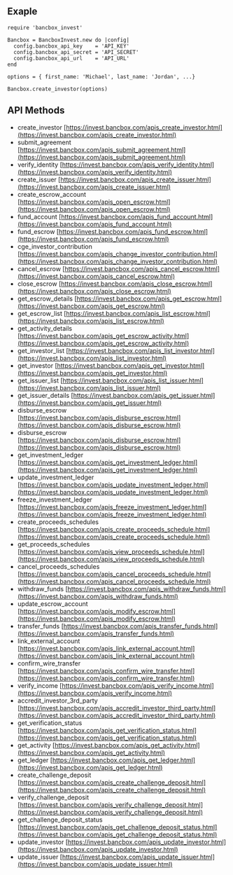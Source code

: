 ## Exaple
    require 'bancbox_invest'

    Bancbox = BancboxInvest.new do |config|
      config.bancbox_api_key    = 'API_KEY'
      config.bancbox_api_secret = 'API_SECRET'
      config.bancbox_api_url    = 'API_URL'
    end

    options = { first_name: 'Michael', last_name: 'Jordan', ...}

    Bancbox.create_investor(options)

## API Methods
* create_investor [https://invest.bancbox.com/apis_create_investor.html](https://invest.bancbox.com/apis_create_investor.html)
* submit_agreement [https://invest.bancbox.com/apis_submit_agreement.html](https://invest.bancbox.com/apis_submit_agreement.html)
* verify_identity [https://invest.bancbox.com/apis_verify_identity.html](https://invest.bancbox.com/apis_verify_identity.html)
* create_issuer [https://invest.bancbox.com/apis_create_issuer.html](https://invest.bancbox.com/apis_create_issuer.html)
* create_escrow_account [https://invest.bancbox.com/apis_open_escrow.html](https://invest.bancbox.com/apis_open_escrow.html)
* fund_account [https://invest.bancbox.com/apis_fund_account.html](https://invest.bancbox.com/apis_fund_account.html)
* fund_escrow [https://invest.bancbox.com/apis_fund_escrow.html](https://invest.bancbox.com/apis_fund_escrow.html)
* cge_investor_contribution [https://invest.bancbox.com/apis_change_investor_contribution.html](https://invest.bancbox.com/apis_change_investor_contribution.html)
* cancel_escrow [https://invest.bancbox.com/apis_cancel_escrow.html](https://invest.bancbox.com/apis_cancel_escrow.html)
* close_escrow [https://invest.bancbox.com/apis_close_escrow.html](https://invest.bancbox.com/apis_close_escrow.html)
* get_escrow_details [https://invest.bancbox.com/apis_get_escrow.html](https://invest.bancbox.com/apis_get_escrow.html)
* get_escrow_list [https://invest.bancbox.com/apis_list_escrow.html](https://invest.bancbox.com/apis_list_escrow.html)
* get_activity_details [https://invest.bancbox.com/apis_get_escrow_activity.html](https://invest.bancbox.com/apis_get_escrow_activity.html)
* get_investor_list [https://invest.bancbox.com/apis_list_investor.html](https://invest.bancbox.com/apis_list_investor.html)
* get_investor [https://invest.bancbox.com/apis_get_investor.html](https://invest.bancbox.com/apis_get_investor.html)
* get_issuer_list [https://invest.bancbox.com/apis_list_issuer.html](https://invest.bancbox.com/apis_list_issuer.html)
* get_issuer_details [https://invest.bancbox.com/apis_get_issuer.html](https://invest.bancbox.com/apis_get_issuer.html)
* disburse_escrow  [https://invest.bancbox.com/apis_disburse_escrow.html](https://invest.bancbox.com/apis_disburse_escrow.html)
* disburse_escrow [https://invest.bancbox.com/apis_disburse_escrow.html](https://invest.bancbox.com/apis_disburse_escrow.html)
* get_investment_ledger [https://invest.bancbox.com/apis_get_investment_ledger.html](https://invest.bancbox.com/apis_get_investment_ledger.html)
* update_investment_ledger [https://invest.bancbox.com/apis_update_investment_ledger.html](https://invest.bancbox.com/apis_update_investment_ledger.html)
* freeze_investment_ledger [https://invest.bancbox.com/apis_freeze_investment_ledger.html](https://invest.bancbox.com/apis_freeze_investment_ledger.html)
* create_proceeds_schedules [https://invest.bancbox.com/apis_create_proceeds_schedule.html](https://invest.bancbox.com/apis_create_proceeds_schedule.html)
* get_proceeds_schedules [https://invest.bancbox.com/apis_view_proceeds_schedule.html](https://invest.bancbox.com/apis_view_proceeds_schedule.html)
* cancel_proceeds_schedules [https://invest.bancbox.com/apis_cancel_proceeds_schedule.html](https://invest.bancbox.com/apis_cancel_proceeds_schedule.html)
* withdraw_funds [https://invest.bancbox.com/apis_withdraw_funds.html](https://invest.bancbox.com/apis_withdraw_funds.html)
* update_escrow_account [https://invest.bancbox.com/apis_modify_escrow.html](https://invest.bancbox.com/apis_modify_escrow.html)
* transfer_funds [https://invest.bancbox.com/apis_transfer_funds.html](https://invest.bancbox.com/apis_transfer_funds.html)
* link_external_account [https://invest.bancbox.com/apis_link_external_account.html](https://invest.bancbox.com/apis_link_external_account.html)
* confirm_wire_transfer [https://invest.bancbox.com/apis_confirm_wire_transfer.html](https://invest.bancbox.com/apis_confirm_wire_transfer.html)
* verify_income [https://invest.bancbox.com/apis_verify_income.html](https://invest.bancbox.com/apis_verify_income.html)
* accredit_investor_3rd_party [https://invest.bancbox.com/apis_accredit_investor_third_party.html](https://invest.bancbox.com/apis_accredit_investor_third_party.html)
* get_verification_status [https://invest.bancbox.com/apis_get_verification_status.html](https://invest.bancbox.com/apis_get_verification_status.html)
* get_activity [https://invest.bancbox.com/apis_get_activity.html](https://invest.bancbox.com/apis_get_activity.html)
* get_ledger [https://invest.bancbox.com/apis_get_ledger.html](https://invest.bancbox.com/apis_get_ledger.html)
* create_challenge_deposit [https://invest.bancbox.com/apis_create_challenge_deposit.html](https://invest.bancbox.com/apis_create_challenge_deposit.html)
* verify_challenge_deposit [https://invest.bancbox.com/apis_verify_challenge_deposit.html](https://invest.bancbox.com/apis_verify_challenge_deposit.html)
* get_challenge_deposit_status [https://invest.bancbox.com/apis_get_challenge_deposit_status.html](https://invest.bancbox.com/apis_get_challenge_deposit_status.html)
* update_investor [https://invest.bancbox.com/apis_update_investor.html](https://invest.bancbox.com/apis_update_investor.html)
* update_issuer [https://invest.bancbox.com/apis_update_issuer.html](https://invest.bancbox.com/apis_update_issuer.html)
